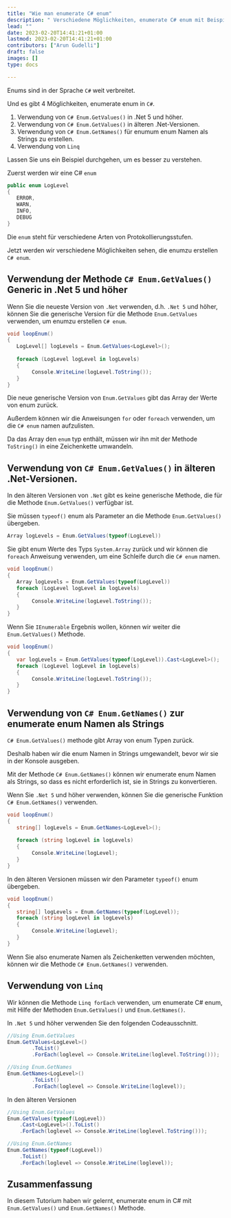 ```yaml
---
title: "Wie man enumerate C# enum"
description: " Verschiedene Möglichkeiten, enumerate C# enum mit Beispielen"
lead: ""
date: 2023-02-20T14:41:21+01:00
lastmod: 2023-02-20T14:41:21+01:00
contributors: ["Arun Gudelli"]
draft: false
images: []
type: docs

---
```


Enums sind in der Sprache `C#` weit verbreitet. 

Und es gibt 4 Möglichkeiten, enumerate enum in `C#`. 

1. Verwendung von `C# Enum.GetValues()` in .Net 5 und höher.
2. Verwendung von `C# Enum.GetValues()` in älteren .Net-Versionen.
3. Verwendung von `C# Enum.GetNames()` für enumum enum Namen als Strings zu erstellen.
4. Verwendung von `Linq`

Lassen Sie uns ein Beispiel durchgehen, um es besser zu verstehen. 

Zuerst werden wir eine C# `enum`

```csharp
public enum LogLevel
{
   ERROR, 
   WARN, 
   INFO, 
   DEBUG
}
```

Die `enum` steht für verschiedene Arten von Protokollierungsstufen.

Jetzt werden wir verschiedene Möglichkeiten sehen, die enumzu erstellen `C# enum`.

## Verwendung der Methode `C# Enum.GetValues()` Generic in .Net 5 und höher

Wenn Sie die neueste Version von `.Net` verwenden, d.h. `.Net 5` und höher, können Sie die generische Version für die Methode `Enum.GetValues` verwenden, um enumzu erstellen `C# enum`.

```csharp
void loopEnum()
{
   LogLevel[] logLevels = Enum.GetValues<LogLevel>();
   
   foreach (LogLevel logLevel in logLevels)
   {
        Console.WriteLine(logLevel.ToString());
   }
}
```

Die neue generische Version von `Enum.GetValues` gibt das Array der Werte von enum zurück. 

Außerdem können wir die Anweisungen `for` oder `foreach` verwenden, um die `C# enum` namen aufzulisten. 

Da das Array den `enum` typ enthält, müssen wir ihn mit der Methode `ToString()` in eine Zeichenkette umwandeln.

## Verwendung von `C# Enum.GetValues()` in älteren .Net-Versionen.

In den älteren Versionen von `.Net` gibt es keine generische Methode, die für die Methode `Enum.GetValues()` verfügbar ist. 

Sie müssen `typeof()` enum als Parameter an die Methode `Enum.GetValues()` übergeben. 

```csharp
Array logLevels = Enum.GetValues(typeof(LogLevel))
```
Sie gibt enum Werte des Typs `System.Array` zurück und wir können die `foreach` Anweisung verwenden, um eine Schleife durch die `C# enum` namen.

```csharp
void loopEnum()
{
   Array logLevels = Enum.GetValues(typeof(LogLevel))
   foreach (LogLevel logLevel in logLevels)
   {
        Console.WriteLine(logLevel.ToString());
   }
}
```

Wenn Sie `IEnumerable` Ergebnis wollen, können wir weiter die `Enum.GetValues()` Methode.

```csharp
void loopEnum()
{
   var logLevels = Enum.GetValues(typeof(LogLevel)).Cast<LogLevel>();
   foreach (LogLevel logLevel in logLevels)
   {
        Console.WriteLine(logLevel.ToString());
   }
}
```

## Verwendung von `C# Enum.GetNames()` zur enumerate enum Namen als Strings 

`C# Enum.GetValues()` methode gibt Array von enum Typen zurück. 

Deshalb haben wir die enum Namen in Strings umgewandelt, bevor wir sie in der Konsole ausgeben.

Mit der Methode `C# Enum.GetNames()` können wir enumerate enum Namen als Strings, so dass es nicht erforderlich ist, sie in Strings zu konvertieren.

Wenn Sie `.Net 5` und höher verwenden, können Sie die generische Funktion `C# Enum.GetNames()` verwenden.

```csharp
void loopEnum()
{
   string[] logLevels = Enum.GetNames<LogLevel>();
   
   foreach (string logLevel in logLevels)
   {
        Console.WriteLine(logLevel);
   }
}
```

In den älteren Versionen müssen wir den Parameter `typeof()` enum übergeben.

```csharp
void loopEnum()
{
   string[] logLevels = Enum.GetNames(typeof(LogLevel));
   foreach (string logLevel in logLevels)
   {
        Console.WriteLine(logLevel);
   }
}
```

Wenn Sie also enumerate Namen als Zeichenketten verwenden möchten, können wir die Methode `C# Enum.GetNames()` verwenden.

## Verwendung von `Linq`

Wir können die Methode `Linq forEach` verwenden, um enumerate C# enum, mit Hilfe der Methoden `Enum.GetValues()` und `Enum.GetNames()`.

In `.Net 5` und höher verwenden Sie den folgenden Codeausschnitt.

```csharp
//Using Enum.GetValues
Enum.GetValues<LogLevel>()
        .ToList()
        .ForEach(loglevel => Console.WriteLine(loglevel.ToString()));

//Using Enum.GetNames
Enum.GetNames<LogLevel>()
        .ToList()
        .ForEach(loglevel => Console.WriteLine(loglevel));        
```

In den älteren Versionen

```csharp
//Using Enum.GetValues
Enum.GetValues(typeof(LogLevel))
    .Cast<LogLevel>().ToList()
    .ForEach(loglevel => Console.WriteLine(loglevel.ToString()));

//Using Enum.GetNames
Enum.GetNames(typeof(LogLevel))
    .ToList()
    .ForEach(loglevel => Console.WriteLine(loglevel));    
```

## Zusammenfassung

In diesem Tutorium haben wir gelernt, enumerate enum in C# mit `Enum.GetValues()` und `Enum.GetNames()` Methode.










